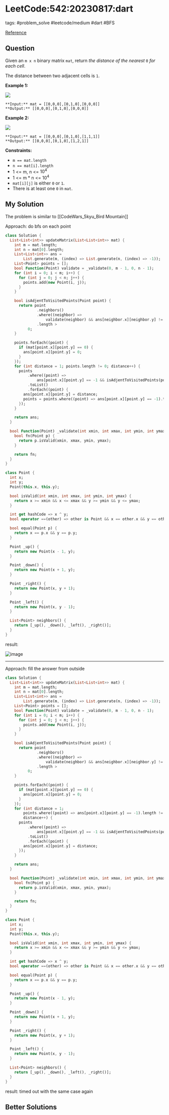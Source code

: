 # LeetCode:542:20230817:dart

tags: #problem_solve #leetcode/medium #dart #BFS

[Reference](https://leetcode.com/problems/01-matrix/)

## Question

Given an `m x n` binary matrix `mat`, return _the distance of the nearest_ `0` _for each cell_.

The distance between two adjacent cells is `1`.

**Example 1:**

![](https://assets.leetcode.com/uploads/2021/04/24/01-1-grid.jpg)

```text
**Input:** mat = [[0,0,0],[0,1,0],[0,0,0]]
**Output:** [[0,0,0],[0,1,0],[0,0,0]]
```

**Example 2:**

![](https://assets.leetcode.com/uploads/2021/04/24/01-2-grid.jpg)

```text
**Input:** mat = [[0,0,0],[0,1,0],[1,1,1]]
**Output:** [[0,0,0],[0,1,0],[1,2,1]]
```

**Constraints:**

- `m == mat.length`
- `n == mat[i].length`
- 1 <= m, n <= $10^4$
- 1 <= m * n <= $10^4$
- `mat[i][j]` is either `0` or `1`.
- There is at least one `0` in `mat`.

## My Solution

The problem is similar to [[CodeWars_5kyu_Bird Mountain]]

Approach: do bfs on each point

```dart
class Solution {
  List<List<int>> updateMatrix(List<List<int>> mat) {
    int m = mat.length;
    int n = mat[0].length;
    List<List<int>> ans =
        List.generate(m, (index) => List.generate(n, (index) => -1));
    List<Point> points = [];
    bool Function(Point) validate = _validate(0, m - 1, 0, n - 1);
    for (int i = 0; i < m; i++) {
      for (int j = 0; j < n; j++) {
        points.add(new Point(i, j));
      }
    }

    bool isAdjentToVisitedPoints(Point point) {
      return point
              .neighbors()
              .where((neighbor) =>
                  validate(neighbor) && ans[neighbor.x][neighbor.y] != -1)
              .length >
          0;
    }

    points.forEach((point) {
      if (mat[point.x][point.y] == 0) {
        ans[point.x][point.y] = 0;
      }
    });
    for (int distance = 1; points.length != 0; distance++) {
      points
          .where((point) =>
              ans[point.x][point.y] == -1 && isAdjentToVisitedPoints(point))
          .toList()
          .forEach((point) {
        ans[point.x][point.y] = distance;
        points = points.where((point) => ans[point.x][point.y] == -1).toList();
      });
    }

    return ans;
  }

  bool Function(Point) _validate(int xmin, int xmax, int ymin, int ymax) {
    bool fn(Point p) {
      return p.isValid(xmin, xmax, ymin, ymax);
    }

    return fn;
  }
}

class Point {
  int x;
  int y;
  Point(this.x, this.y);

  bool isValid(int xmin, int xmax, int ymin, int ymax) {
    return x >= xmin && x <= xmax && y >= ymin && y <= ymax;
  }

  int get hashCode => x ^ y;
  bool operator ==(other) => other is Point && x == other.x && y == other.y;

  bool equal(Point p) {
    return x == p.x && y == p.y;
  }

  Point _up() {
    return new Point(x - 1, y);
  }

  Point _down() {
    return new Point(x + 1, y);
  }

  Point _right() {
    return new Point(x, y + 1);
  }

  Point _left() {
    return new Point(x, y - 1);
  }

  List<Point> neighbors() {
    return [_up(), _down(), _left(), _right()];
  }
}
```

result:

![image](https://i.imgur.com/ntCWlXA.png)

---

Approach: fill the answer from outside

```dart
class Solution {
  List<List<int>> updateMatrix(List<List<int>> mat) {
    int m = mat.length;
    int n = mat[0].length;
    List<List<int>> ans =
        List.generate(m, (index) => List.generate(n, (index) => -1));
    List<Point> points = [];
    bool Function(Point) validate = _validate(0, m - 1, 0, n - 1);
    for (int i = 0; i < m; i++) {
      for (int j = 0; j < n; j++) {
        points.add(new Point(i, j));
      }
    }

    bool isAdjentToVisitedPoints(Point point) {
      return point
              .neighbors()
              .where((neighbor) =>
                  validate(neighbor) && ans[neighbor.x][neighbor.y] != -1)
              .length >
          0;
    }

    points.forEach((point) {
      if (mat[point.x][point.y] == 0) {
        ans[point.x][point.y] = 0;
      }
    });
    for (int distance = 1;
        points.where((point) => ans[point.x][point.y] == -1).length != 0;
        distance++) {
      points
          .where((point) =>
              ans[point.x][point.y] == -1 && isAdjentToVisitedPoints(point))
          .toList()
          .forEach((point) {
        ans[point.x][point.y] = distance;
      });
    }

    return ans;
  }

  bool Function(Point) _validate(int xmin, int xmax, int ymin, int ymax) {
    bool fn(Point p) {
      return p.isValid(xmin, xmax, ymin, ymax);
    }

    return fn;
  }
}

class Point {
  int x;
  int y;
  Point(this.x, this.y);

  bool isValid(int xmin, int xmax, int ymin, int ymax) {
    return x >= xmin && x <= xmax && y >= ymin && y <= ymax;
  }

  int get hashCode => x ^ y;
  bool operator ==(other) => other is Point && x == other.x && y == other.y;

  bool equal(Point p) {
    return x == p.x && y == p.y;
  }

  Point _up() {
    return new Point(x - 1, y);
  }

  Point _down() {
    return new Point(x + 1, y);
  }

  Point _right() {
    return new Point(x, y + 1);
  }

  Point _left() {
    return new Point(x, y - 1);
  }

  List<Point> neighbors() {
    return [_up(), _down(), _left(), _right()];
  }
}
```

result: timed out with the same case again

## Better Solutions
